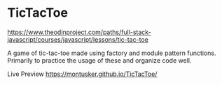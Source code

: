 # TicTacToe

https://www.theodinproject.com/paths/full-stack-javascript/courses/javascript/lessons/tic-tac-toe

A game of tic-tac-toe made using factory and module pattern functions. Primarily to practice the usage of these and organize code well. 


Live Preview
https://montusker.github.io/TicTacToe/
